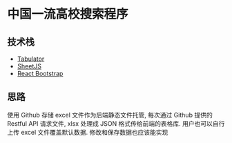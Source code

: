 # 中国一流高校搜索程序

## 技术栈

- [Tabulator](http://tabulator.info/)
- [SheetJS](https://sheetjs.com/)
- [React Bootstrap](https://react-bootstrap.github.io/)

## 思路

使用 Github 存储 excel 文件作为后端静态文件托管, 每次通过 Github 提供的 Restful API 请求文件, xlsx 处理成 JSON 格式传给前端的表格库. 用户也可以自行上传 excel 文件覆盖默认数据. 修改和保存数据也应该能实现